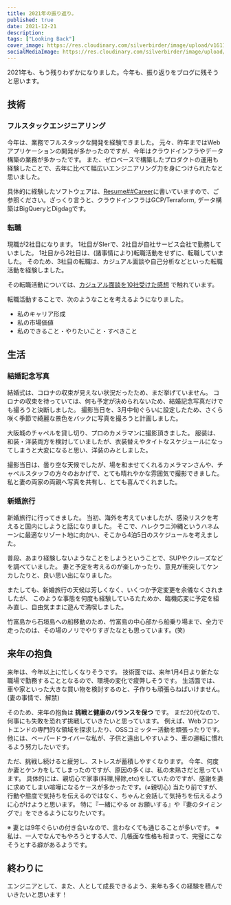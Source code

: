```yaml
---
title: 2021年の振り返り。
published: true
date: 2021-12-21
description: 
tags: ["Looking Back"]
cover_image: https://res.cloudinary.com/silverbirder/image/upload/v1611128736/silver-birder.github.io/assets/logo.png
socialMediaImage: https://res.cloudinary.com/silverbirder/image/upload/v1611128736/silver-birder.github.io/assets/logo.png
---
```


2021年も、もう残りわずかになりました。今年も、振り返りをブログに残そうと思います。

## 技術
### フルスタックエンジニアリング

今年は、業務でフルスタックな開発を経験できました。
元々、昨年まではWebアプリケーションの開発が多かったのですが、今年はクラウドインフラやデータ構築の業務が多かったです。
また、ゼロベースで構築したプロダクトの運用も経験したことで、去年に比べて幅広いエンジニアリング力を身につけられたなと思いました。

具体的に経験したソフトウェアは、[Resume##Career](../../resume/index.md)に書いていますので、ご参照ください。ざっくり言うと、クラウドインフラはGCP/Terraform, データ構築はBigQueryとDigdagです。

### 転職

現職が2社目になります。
1社目がSIerで、2社目が自社サービス会社で勤務していました。
1社目から2社目は、(諸事情により)転職活動をせずに、転職していました。
そのため、3社目の転職は、カジュアル面談や自己分析などといった転職活動を経験しました。

その転職活動については、[カジュアル面談を10社受けた感想](./my_feedback_after_taking_casual_interviews_with_10_companies_in_2_months.md) で触れています。

転職活動することで、次のようなことを考えるようになりました。

* 私のキャリア形成
* 私の市場価値
* 私のできること・やりたいこと・すべきこと

## 生活
### 結婚記念写真

結婚式は、コロナの収束が見えない状況だったため、まだ挙げていません。
コロナの収束を待っていては、何も予定が決められないため、結婚記念写真だけでも撮ろうと決断しました。
撮影当日を、3月中旬ぐらいに設定したため、さくら咲く季節で綺麗な景色をバックに写真を撮ろうと計画しました。

大阪城のチャペルを貸し切り、プロのカメラマンに撮影頂きました。
服装は、和装・洋装両方を検討していましたが、衣装替えやタイトなスケジュールになってしまうと大変になると思い、洋装のみとしました。

撮影当日は、曇り空な天候でしたが、場を和ませてくれるカメラマンさんや、チャペルスタッフの方々のおかげで、とても晴れやかな雰囲気で撮影できました。
私と妻の両家の両親へ写真を共有し、とても喜んでくれました。

### 新婚旅行

新婚旅行に行ってきました。
当初、海外を考えていましたが、感染リスクを考えると国内にしようと話になりました。
そこで、ハレクラニ沖縄というハネムーンに最適なリゾート地に向かい、そこから4泊5日のスケジュールを考えました。

普段、あまり経験しないようなことをしようということで、SUPやクルーズなどを調べていました。
妻と予定を考えるのが楽しかったり、意見が衝突してケンカしたりと、良い思い出になりました。

またしても、新婚旅行の天候は芳しくなく、いくつか予定変更を余儀なくされましたが、
このような事態を何度も経験しているたためか、臨機応変に予定を組み直し、自由気ままに遊んで満喫しました。

竹富島から石垣島への船移動のため、竹富島の中心部から船乗り場まで、全力で走ったのは、その場のノリでやりすぎたなとも思っています。(笑)

## 来年の抱負

来年は、今年以上に忙しくなりそうです。
技術面では、来年1月4日より新たな職場で勤務することとなるので、環境の変化で疲弊しそうです。
生活面では、車や家といった大きな買い物を検討するのと、子作りも頑張らねばいけません。(妻の事情で、解禁)

そのため、来年の抱負は **挑戦と健康のバランスを保つ** です。
まだ20代なので、何事にも失敗を恐れず挑戦していきたいと思っています。
例えば、Webフロントエンドの専門的な領域を探求したり、OSSコミッター活動を頑張ったりです。
他には、ペーパードライバーな私が、子供と遠出しやすいよう、車の運転に慣れるよう努力したいです。

ただ、挑戦し続けると疲労し、ストレスが蓄積しやすくなります。
今年、何度か妻とケンカをしてしまったのですが、原因の多くは、私の未熟さだと思っています。
具体的には、親切心で家事(料理,掃除,etc)をしていたのですが、感謝を妻に求めてしまい喧嘩になるケースが多かったです。(≠親切心)
当たり前ですが、行動や態度で気持ちを伝えるのではなく、ちゃんと会話して気持ちを伝えるように心がけようと思います。
特に『一緒にやる or お願いする』や『妻のタイミングで』をできるようになりたいです。

※ 妻とは9年ぐらいの付き合いなので、言わなくても通じることが多いです。
※ 私は、一人でなんでもやろうとする人で、几帳面な性格も相まって、完璧にこなそうとする癖があるようです。


## 終わりに

エンジニアとして、また、人として成長できるよう、来年も多くの経験を積んでいきたいと思います！